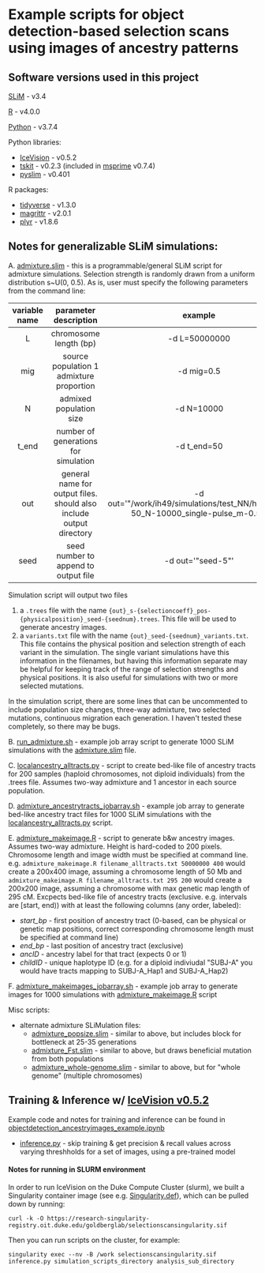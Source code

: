 # Example scripts for object detection-based selection scans using images of ancestry patterns

## Software versions used in this project
[SLiM](https://messerlab.org/slim/) - v3.4

[R](https://cran.r-project.org/) - v4.0.0

[Python](https://www.python.org/) - v3.7.4

Python libraries:
* [IceVision](https://airctic.com/0.5.2/) - v0.5.2
* [tskit](https://tskit.dev/tskit/docs/stable/introduction.html) - v0.2.3 (included in [msprime](https://tskit.dev/msprime/docs/stable/intro.html) v0.7.4)
* [pyslim](https://tskit.dev/pyslim/docs/latest/introduction.html) - v0.401

R packages:
* [tidyverse](https://www.tidyverse.org/) - v1.3.0
* [magrittr](https://cran.r-project.org/web/packages/magrittr/vignettes/magrittr.html) - v2.0.1
* [plyr](https://www.rdocumentation.org/packages/plyr/versions/1.8.6) - v1.8.6 

## Notes for generalizable SLiM simulations:

A. [admixture.slim](./admixture.slim) - this is a programmable/general SLiM script for admixture simulations. Selection strength is randomly drawn from a uniform distribution s~U(0, 0.5). As is, user must specify the following parameters from the command line:

<table>
    <thead>
        <tr>
            <th align="center">variable name</th>
            <th align="center">parameter description</th>
            <th align="center">example</th>
        </tr>
    </thead>
    <tbody>
        <tr>
            <td rowspan=1 align="center">L</td>
            <td rowspan=1 align="center">chromosome length (bp)</td>
            <td rowspan=1 align="center">-d L=50000000</td>
        </tr>
        <tr>
            <td rowspan=1 align="center">mig</td>
            <td rowspan=1 align="center">source population 1 admixture proportion</td>
            <td rowspan=1 align="center">-d mig=0.5</td>
        </tr>
        <tr>
            <td rowspan=1 align="center">N</td>
            <td rowspan=1 align="center">admixed population size</td>
            <td rowspan=1 align="center">-d N=10000</td>
        </tr>
        <tr>
            <td rowspan=1 align="center">t_end</td>
            <td rowspan=1 align="center">number of generations for simulation</td>
            <td rowspan=1 align="center">-d t_end=50</td>
        </tr>
        <tr>
            <td rowspan=1 align="center">out</td>
            <td rowspan=1 align="center">general name for output files. should also include output directory</td>
            <td rowspan=1 align="center">-d out='"/work/ih49/simulations/test_NN/human_L-50_N-10000_single-pulse_m-0.5"'</td>
        </tr>
        <tr>
            <td rowspan=1 align="center">seed</td>
            <td rowspan=1 align="center">seed number to append to output file</td>
            <td rowspan=1 align="center">-d out='"seed-5"'</td>
        </tr>        
    </tbody>
</table>

Simulation script will output two files
1. a `.trees` file with the name `{out}_s-{selectioncoeff}_pos-{physicalposition}_seed-{seednum}.trees`. This file will be used to generate ancestry images.
2. a `variants.txt` file with the name `{out}_seed-{seednum}_variants.txt`. This file contains the physical position and selection strength of each variant in the simulation. The single variant simulations have this information in the filenames, but having this information separate may be helpful for keeping track of the range of selection strengths and physical positions. It is also useful for simulations with two or more selected mutations.

In the simulation script, there are some lines that can be uncommented to include population size changes, three-way admixture, two selected mutations, continuous migration each generation. I haven't tested these completely, so there may be bugs.

B. [run_admixture.sh](./run_admixture.sh) - example job array script to generate 1000 SLiM simulations with the [admixture.slim](./admixture.slim) file.

C. [localancestry_alltracts.py](./localancestry_alltracts.py) - script to create bed-like file of ancestry tracts for 200 samples (haploid chromosomes, not diploid individuals) from the .trees file. Assumes two-way admixture and 1 ancestor in each source population.

D. [admixture_ancestrytracts_jobarray.sh](./admixture_ancestrytracts_jobarray.sh) - example job array to generate bed-like ancestry tract files for 1000 SLiM simulations with the [localancestry_alltracts.py](./localancestry_alltracts.py) script.

E. [admixture_makeimage.R](./admixture_makeimage.R) - script to generate b&w ancestry images. Assumes two-way admixture. Height is hard-coded to 200 pixels. Chromosome length and image width must be specified at command line. e.g. `admixture_makeimage.R filename_alltracts.txt 50000000 400` would create a 200x400 image, assuming a chromosome length of 50 Mb and `admixture_makeimage.R filename_alltracts.txt 295 200` would create a 200x200 image, assuming a chromosome with max genetic map length of 295 cM. Excpects bed-like file of ancestry tracts (exclusive. e.g. intervals are \[start, end)) with at least the following columns (any order, labeled):
   * *start_bp* - first position of ancestry tract (0-based, can be physical or genetic map positions, correct corresponding chromosome length must be specified at command line)
   * *end_bp* - last position of ancestry tract (exclusive)
   * *ancID* - ancestry label for that tract (expects 0 or 1)
   * *childID* - unique haplotype ID (e.g. for a diploid indiviudal "SUBJ-A" you would have tracts mapping to SUBJ-A_Hap1 and SUBJ-A_Hap2)

F. [admixture_makeimages_jobarray.sh](./admixture_makeimages_jobarray.sh) - example job array to generate images for 1000 simulations with [admixture_makeimage.R](./admixture_makeimage.R) script

Misc scripts:

* alternate admixture SLiMulation files:
  * [admixture_popsize.slim](./admixture_popsize.slim) - similar to above, but includes block for bottleneck at 25-35 generations
  * [admixture_Fst.slim](./admixture_Fst.slim) - similar to above, but draws beneficial mutation from both populations
  * [admixture_whole-genome.slim](./admixture_whole-genome.slim) - similar to above, but for "whole genome" (multiple chromosomes)


## Training & Inference w/ [IceVision v0.5.2](https://airctic.com/0.5.2/)

Example code and notes for training and inference can be found in [objectdetection_ancestryimages_example.ipynb](./objectdetection_ancestryimages_example.ipynb)

* [inference.py](./inference.py) - skip training & get precision & recall values across varying threshholds for a set of images, using a pre-trained model

#### Notes for running in SLURM environment

In order to run IceVision on the Duke Compute Cluster (slurm), we built a Singularity container image (see e.g. [Singularity.def](./Singularity.def)), which can be pulled down by running:

```curl -k -O https://research-singularity-registry.oit.duke.edu/goldberglab/selectionscansingularity.sif```

Then you can run scripts on the cluster, for example:

```singularity exec --nv -B /work selectionscansingularity.sif inference.py simulation_scripts_directory analysis_sub_directory```
